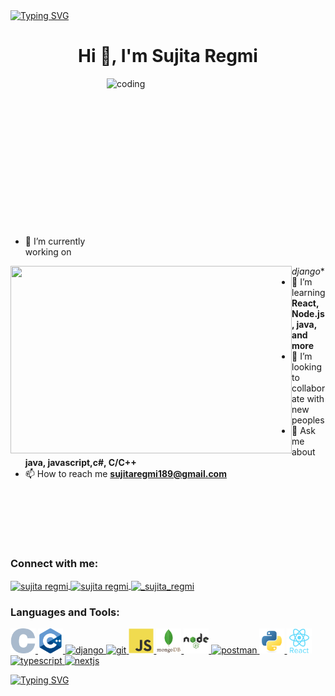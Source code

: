 <a href="https://git.io/typing-svg">
  <img src="https://readme-typing-svg.demolab.com?font=Press+Start+2P&duration=4500&pause=1000&color=06F73C&center=true&vCenter=true&width=900&height=150&lines=Hello+World+!+Welcome+to+my+profile+!!;I+!love+coding+and+I+!enjoy+debugging;while(!(succeed%3Dtry()))" alt="Typing SVG" />
</a>

<h1 align="center">Hi 👋, I'm Sujita Regmi</h1>


<img align='right' width="350" height="300" alt='coding' src='https://miro.medium.com/v2/resize:fit:828/format:webp/1*BIpRgx5FsEMhr1k2EqBKFg.gif' >
<img align='left' width='450' height='300' src="https://media.licdn.com/dms/image/v2/D4D12AQH5i_pk9_lOGw/article-cover_image-shrink_720_1280/article-cover_image-shrink_720_1280/0/1697089776871?e=2147483647&v=beta&t=_uEIAcTgpuOE2Xv5o_2XHBw73bUlJxvnQhcORE_fh5M"width="900"/>


<br><br><br><br><br><br><br><br><br><br><br><br><br><br>

- 🔭 I’m currently working on *django**
- 🌱 I’m learning **React, Node.js, java, and more**
- 👯 I’m looking to collaborate with new peoples
- 💬 Ask me about **java, javascript,c#, C/C++**
- 📫 How to reach me **sujitaregmi189@gmail.com**
  
<br><br>
<div align='center'>



  <br>
  
</div>
<br>

<h3 align="left">Connect with me:</h3>
<p align="left">
  <a href="" target="blank">
    <img align="center" src="https://raw.githubusercontent.com/rahuldkjain/github-profile-readme-generator/master/src/images/icons/Social/linked-in-alt.svg" alt="sujita regmi" height="30" width="40" />
  </a>
  <a href="https://www.facebook.com/sujita.regmi.752861" target="blank">
    <img align="center" src="https://raw.githubusercontent.com/rahuldkjain/github-profile-readme-generator/master/src/images/icons/Social/facebook.svg" alt="sujita regmi" height="30" width="40" />
  </a>
  <a href="https://www.instagram.com/sujitaregmi189/" target="blank">
    <img align="center" src="https://raw.githubusercontent.com/rahuldkjain/github-profile-readme-generator/master/src/images/icons/Social/instagram.svg" alt="_sujita_regmi" height="30" width="40" />
  </a>
</p>

<h3 align="left">Languages and Tools:</h3>
<p align="left">
  <a href="https://www.cprogramming.com/" target="_blank" rel="noreferrer"> <img src="https://raw.githubusercontent.com/devicons/devicon/master/icons/c/c-original.svg" alt="c" width="40" height="40"/> </a>
  <a href="https://www.w3schools.com/cpp/" target="_blank" rel="noreferrer"> <img src="https://raw.githubusercontent.com/devicons/devicon/master/icons/cplusplus/cplusplus-original.svg" alt="cplusplus" width="40" height="40"/> </a>
  <a href="https://www.djangoproject.com/" target="_blank" rel="noreferrer"> <img src="https://cdn.worldvectorlogo.com/logos/django.svg" alt="django" width="40" height="40"/> </a>
  <a href="https://git-scm.com/" target="_blank" rel="noreferrer"> <img src="https://www.vectorlogo.zone/logos/git-scm/git-scm-icon.svg" alt="git" width="40" height="40"/> </a>
  <a href="https://developer.mozilla.org/en-US/docs/Web/JavaScript" target="_blank" rel="noreferrer"> <img src="https://raw.githubusercontent.com/devicons/devicon/master/icons/javascript/javascript-original.svg" alt="javascript" width="40" height="40"/> </a>
  <a href="https://www.mongodb.com/" target="_blank" rel="noreferrer"> <img src="https://raw.githubusercontent.com/devicons/devicon/master/icons/mongodb/mongodb-original-wordmark.svg" alt="mongodb" width="40" height="40"/> </a>
  <a href="https://nodejs.org" target="_blank" rel="noreferrer"> <img src="https://raw.githubusercontent.com/devicons/devicon/master/icons/nodejs/nodejs-original-wordmark.svg" alt="nodejs" width="40" height="40"/> </a>
  <a href="https://postman.com" target="_blank" rel="noreferrer"> <img src="https://www.vectorlogo.zone/logos/getpostman/getpostman-icon.svg" alt="postman" width="40" height="40"/> </a>
  <a href="https://www.python.org" target="_blank" rel="noreferrer"> <img src="https://raw.githubusercontent.com/devicons/devicon/master/icons/python/python-original.svg" alt="python" width="40" height="40"/> </a>
  <a href="https://reactjs.org/" target="_blank" rel="noreferrer"> <img src="https://raw.githubusercontent.com/devicons/devicon/master/icons/react/react-original-wordmark.svg" alt="react" width="40" height="40"/> </a>
  <a href="https://www.typescriptlang.org/" target="_blank" rel="noreferrer"> <img src="https://www.vectorlogo.zone/logos/typescriptlang/typescriptlang-icon.svg" alt="typescript" width="40" height="40"/> </a>
  <a href="https://nextjs.org/" target="_blank" rel="noreferrer"> <img src="https://cdn.worldvectorlogo.com/logos/nextjs-2.svg" alt="nextjs" width="40" height="40"/> </a>
  
</p>

<a href="https://git.io/typing-svg">
  <img src="https://readme-typing-svg.demolab.com?font=Press+Start+2P&duration=4500&pause=1000&color=06F73C&center=true&vCenter=true&width=900&height=150&lines=Scroll+Down+To+See+Some+of+My+Projects+!!;Remember+Give+Credit+if+you+copy+it+!!" alt="Typing SVG" />
</a>
